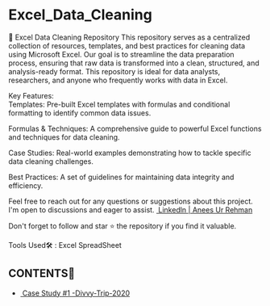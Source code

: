 # Excel_Data_Cleaning
<p>🧹 Excel Data Cleaning Repository
This repository serves as a centralized collection of resources, templates, and best practices for cleaning data using Microsoft Excel. Our goal is to streamline the data preparation process, ensuring that raw data is transformed into a clean, structured, and analysis-ready format. This repository is ideal for data analysts, researchers, and anyone who frequently works with data in Excel.<br>

Key Features:<br>
Templates: Pre-built Excel templates with formulas and conditional formatting to identify common data issues.<br>

Formulas & Techniques: A comprehensive guide to powerful Excel functions and techniques for data cleaning.<br>

Case Studies: Real-world examples demonstrating how to tackle specific data cleaning challenges.<br>

Best Practices: A set of guidelines for maintaining data integrity and efficiency.<br></p>

<p>Feel free to reach out for any questions or suggestions about this project. I'm open to discussions and eager to assist.
  <a href="www.linkedin.com/in/anees-ur-rehman-7a2245378">
  <img src=" Linkedln | Anees Ur Rehman" alt=""> Linkedln | Anees Ur Rehman</a><br>

  Don't forget to follow and star ⭐ the repository if you find it valuable.</p>
  <p>Tools Used🛠️ : Excel SpreadSheet</p>

  <h2>CONTENTS📝</h2>
<ul>
  <li> 
  <a href="https://github.com/apex-analytics-solutions/Excel_Data_Cleaning/tree/ac6c1e2995cd0049389f906cf412f52b765985c4/divvy-trip-2020">
  <img src="Case Study #1 -Divvy-Trip-2020" alt=""> Case Study #1 -Divvy-Trip-2020</a>
  </li>
</ul>
